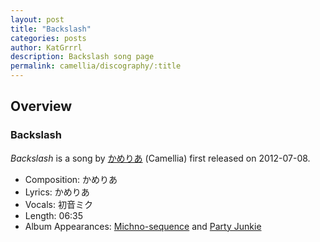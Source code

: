 ```yaml
---
layout: post
title: "Backslash"
categories: posts
author: KatGrrrl
description: Backslash song page
permalink: camellia/discography/:title
---
```


## Overview

### Backslash

*Backslash* is a song by [かめりあ](<{% link postsWiki/_posts/2023-12-10-camellia.md %}>) (Camellia) first released on 2012-07-08.

* Composition: かめりあ
* Lyrics: かめりあ
* Vocals: 初音ミク
* Length: 06:35
* Album Appearances: [Michno-sequence](<{% link postsInclude/_posts/camellia/albums/Michno-sequence/2023-12-06-Michno-sequence.md %}>) and [Party Junkie](https://www.nicovideo.jp/watch/sm19696423)
